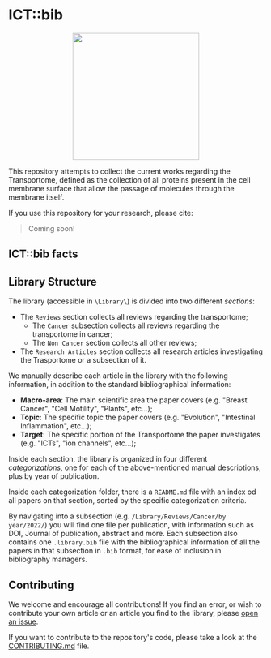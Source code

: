 # ICT::bib

<p align="center">
    <img src="./code/logo-small.png" width = 250>
</p>

This repository attempts to collect the current works regarding the Transportome, defined as the collection of all proteins present in the cell membrane surface that allow the passage of molecules through the membrane itself.

If you use this repository for your research, please cite:

> Coming soon!

## ICT::bib facts

## Library Structure

The library (accessible in `\Library\`) is divided into two different *sections*:
- The `Reviews` section collects all reviews regarding the transportome;
  - The `Cancer` subsection collects all reviews regarding the transportome in cancer;
  - The `Non Cancer` section collects all other reviews;
- The `Research Articles` section collects all research articles investigating the Trasportome or a subsection of it.

We manually describe each article in the library with the following information, in addition to the standard bibliographical information:
- **Macro-area**: The main scientific area the paper covers (e.g. "Breast Cancer", "Cell Motility", "Plants", etc...);
- **Topic**: The specific topic the paper covers (e.g. "Evolution", "Intestinal Inflammation", etc...);
- **Target**: The specific portion of the Transportome the paper investigates (e.g. "ICTs", "ion channels", etc...);

Inside each section, the library is organized in four different *categorizations*, one for each of the above-mentioned manual descriptions, plus by year of publication.

Inside each categorization folder, there is a `README.md` file with an index od all papers on that section, sorted by the specific categorization criteria.

By navigating into a subsection (e.g. `/Library/Reviews/Cancer/by year/2022/`) you will find one file per publication, with information such as DOI, Journal of publication, abstract and more.
Each subsection also contains one `.library.bib` file with the bibliographical information of all the papers in that subsection in `.bib` format, for ease of inclusion in bibliography managers.

## Contributing
We welcome and encourage all contributions! If you find an error, or wish to contribute your own article or an article you find to the library, please [open an issue](https://github.com/CMA-Lab/ICT.bib/issues/new/choose).

If you want to contribute to the repository's code, please take a look at the [CONTRIBUTING.md](https://github.com/CMA-Lab/ICT.bib/blob/main/CONTRIBUTING.md) file.
